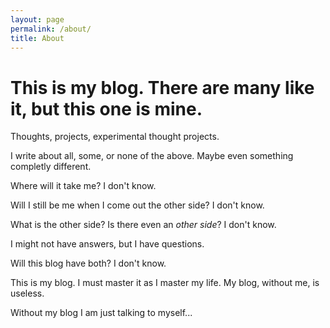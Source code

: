 ```yaml
---
layout: page
permalink: /about/
title: About
---
```


This is my blog. There are many like it, but this one is mine. 
===


Thoughts, projects, experimental thought projects.

I write about all, some, or none of the above. Maybe even something completly different. 

Where will it take me? I don't know. 

Will I still be me when I come out the other side? I don't know. 

What is the other side? Is there even an _other side_? I don't know.

I might not have answers, but I have questions.

Will this blog have both? I don't know.

This is my blog. I must master it as I master my life. My blog, without me, is useless.

Without my blog I am just talking to myself...